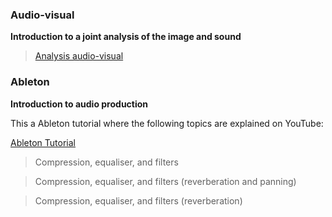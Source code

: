 ### Audio-visual

**Introduction to a joint analysis of the image and sound**

>[Analysis audio-visual](https://youtube.com/playlist?list=PLbqMyWqHJrkFP7lzEN2cIfSfJK8pEbmTS)





### Ableton

**Introduction to audio production**

This a Ableton tutorial where the following topics are explained on YouTube:

[Ableton Tutorial](https://youtube.com/playlist?list=PLbqMyWqHJrkE8ZtyU9pZcAMaqnbCpQWim)

> Compression, equaliser, and filters 


> Compression, equaliser, and filters (reverberation and panning)


> Compression, equaliser, and filters (reverberation)


